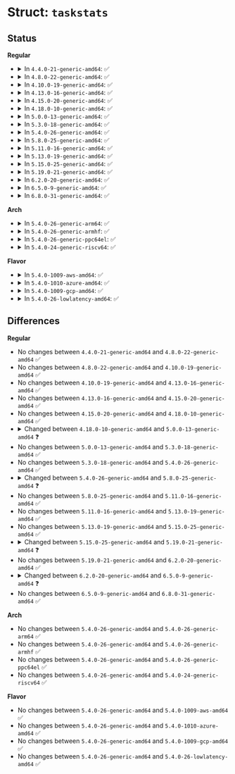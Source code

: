# Struct: <code>taskstats</code>

## Status
<b>Regular</b>
<ul>
<li>
<details>
<summary>In <code>4.4.0-21-generic-amd64</code>: ✅</summary>

```c
struct taskstats {
    __u16 version;
    __u32 ac_exitcode;
    __u8 ac_flag;
    __u8 ac_nice;
    __u64 cpu_count;
    __u64 cpu_delay_total;
    __u64 blkio_count;
    __u64 blkio_delay_total;
    __u64 swapin_count;
    __u64 swapin_delay_total;
    __u64 cpu_run_real_total;
    __u64 cpu_run_virtual_total;
    char[32] ac_comm;
    __u8 ac_sched;
    __u8[3] ac_pad;
    __u32 ac_uid;
    __u32 ac_gid;
    __u32 ac_pid;
    __u32 ac_ppid;
    __u32 ac_btime;
    __u64 ac_etime;
    __u64 ac_utime;
    __u64 ac_stime;
    __u64 ac_minflt;
    __u64 ac_majflt;
    __u64 coremem;
    __u64 virtmem;
    __u64 hiwater_rss;
    __u64 hiwater_vm;
    __u64 read_char;
    __u64 write_char;
    __u64 read_syscalls;
    __u64 write_syscalls;
    __u64 read_bytes;
    __u64 write_bytes;
    __u64 cancelled_write_bytes;
    __u64 nvcsw;
    __u64 nivcsw;
    __u64 ac_utimescaled;
    __u64 ac_stimescaled;
    __u64 cpu_scaled_run_real_total;
    __u64 freepages_count;
    __u64 freepages_delay_total;
}
```
</details>
</li>
<li>
<details>
<summary>In <code>4.8.0-22-generic-amd64</code>: ✅</summary>

```c
struct taskstats {
    __u16 version;
    __u32 ac_exitcode;
    __u8 ac_flag;
    __u8 ac_nice;
    __u64 cpu_count;
    __u64 cpu_delay_total;
    __u64 blkio_count;
    __u64 blkio_delay_total;
    __u64 swapin_count;
    __u64 swapin_delay_total;
    __u64 cpu_run_real_total;
    __u64 cpu_run_virtual_total;
    char[32] ac_comm;
    __u8 ac_sched;
    __u8[3] ac_pad;
    __u32 ac_uid;
    __u32 ac_gid;
    __u32 ac_pid;
    __u32 ac_ppid;
    __u32 ac_btime;
    __u64 ac_etime;
    __u64 ac_utime;
    __u64 ac_stime;
    __u64 ac_minflt;
    __u64 ac_majflt;
    __u64 coremem;
    __u64 virtmem;
    __u64 hiwater_rss;
    __u64 hiwater_vm;
    __u64 read_char;
    __u64 write_char;
    __u64 read_syscalls;
    __u64 write_syscalls;
    __u64 read_bytes;
    __u64 write_bytes;
    __u64 cancelled_write_bytes;
    __u64 nvcsw;
    __u64 nivcsw;
    __u64 ac_utimescaled;
    __u64 ac_stimescaled;
    __u64 cpu_scaled_run_real_total;
    __u64 freepages_count;
    __u64 freepages_delay_total;
}
```
</details>
</li>
<li>
<details>
<summary>In <code>4.10.0-19-generic-amd64</code>: ✅</summary>

```c
struct taskstats {
    __u16 version;
    __u32 ac_exitcode;
    __u8 ac_flag;
    __u8 ac_nice;
    __u64 cpu_count;
    __u64 cpu_delay_total;
    __u64 blkio_count;
    __u64 blkio_delay_total;
    __u64 swapin_count;
    __u64 swapin_delay_total;
    __u64 cpu_run_real_total;
    __u64 cpu_run_virtual_total;
    char[32] ac_comm;
    __u8 ac_sched;
    __u8[3] ac_pad;
    __u32 ac_uid;
    __u32 ac_gid;
    __u32 ac_pid;
    __u32 ac_ppid;
    __u32 ac_btime;
    __u64 ac_etime;
    __u64 ac_utime;
    __u64 ac_stime;
    __u64 ac_minflt;
    __u64 ac_majflt;
    __u64 coremem;
    __u64 virtmem;
    __u64 hiwater_rss;
    __u64 hiwater_vm;
    __u64 read_char;
    __u64 write_char;
    __u64 read_syscalls;
    __u64 write_syscalls;
    __u64 read_bytes;
    __u64 write_bytes;
    __u64 cancelled_write_bytes;
    __u64 nvcsw;
    __u64 nivcsw;
    __u64 ac_utimescaled;
    __u64 ac_stimescaled;
    __u64 cpu_scaled_run_real_total;
    __u64 freepages_count;
    __u64 freepages_delay_total;
}
```
</details>
</li>
<li>
<details>
<summary>In <code>4.13.0-16-generic-amd64</code>: ✅</summary>

```c
struct taskstats {
    __u16 version;
    __u32 ac_exitcode;
    __u8 ac_flag;
    __u8 ac_nice;
    __u64 cpu_count;
    __u64 cpu_delay_total;
    __u64 blkio_count;
    __u64 blkio_delay_total;
    __u64 swapin_count;
    __u64 swapin_delay_total;
    __u64 cpu_run_real_total;
    __u64 cpu_run_virtual_total;
    char[32] ac_comm;
    __u8 ac_sched;
    __u8[3] ac_pad;
    __u32 ac_uid;
    __u32 ac_gid;
    __u32 ac_pid;
    __u32 ac_ppid;
    __u32 ac_btime;
    __u64 ac_etime;
    __u64 ac_utime;
    __u64 ac_stime;
    __u64 ac_minflt;
    __u64 ac_majflt;
    __u64 coremem;
    __u64 virtmem;
    __u64 hiwater_rss;
    __u64 hiwater_vm;
    __u64 read_char;
    __u64 write_char;
    __u64 read_syscalls;
    __u64 write_syscalls;
    __u64 read_bytes;
    __u64 write_bytes;
    __u64 cancelled_write_bytes;
    __u64 nvcsw;
    __u64 nivcsw;
    __u64 ac_utimescaled;
    __u64 ac_stimescaled;
    __u64 cpu_scaled_run_real_total;
    __u64 freepages_count;
    __u64 freepages_delay_total;
}
```
</details>
</li>
<li>
<details>
<summary>In <code>4.15.0-20-generic-amd64</code>: ✅</summary>

```c
struct taskstats {
    __u16 version;
    __u32 ac_exitcode;
    __u8 ac_flag;
    __u8 ac_nice;
    __u64 cpu_count;
    __u64 cpu_delay_total;
    __u64 blkio_count;
    __u64 blkio_delay_total;
    __u64 swapin_count;
    __u64 swapin_delay_total;
    __u64 cpu_run_real_total;
    __u64 cpu_run_virtual_total;
    char[32] ac_comm;
    __u8 ac_sched;
    __u8[3] ac_pad;
    __u32 ac_uid;
    __u32 ac_gid;
    __u32 ac_pid;
    __u32 ac_ppid;
    __u32 ac_btime;
    __u64 ac_etime;
    __u64 ac_utime;
    __u64 ac_stime;
    __u64 ac_minflt;
    __u64 ac_majflt;
    __u64 coremem;
    __u64 virtmem;
    __u64 hiwater_rss;
    __u64 hiwater_vm;
    __u64 read_char;
    __u64 write_char;
    __u64 read_syscalls;
    __u64 write_syscalls;
    __u64 read_bytes;
    __u64 write_bytes;
    __u64 cancelled_write_bytes;
    __u64 nvcsw;
    __u64 nivcsw;
    __u64 ac_utimescaled;
    __u64 ac_stimescaled;
    __u64 cpu_scaled_run_real_total;
    __u64 freepages_count;
    __u64 freepages_delay_total;
}
```
</details>
</li>
<li>
<details>
<summary>In <code>4.18.0-10-generic-amd64</code>: ✅</summary>

```c
struct taskstats {
    __u16 version;
    __u32 ac_exitcode;
    __u8 ac_flag;
    __u8 ac_nice;
    __u64 cpu_count;
    __u64 cpu_delay_total;
    __u64 blkio_count;
    __u64 blkio_delay_total;
    __u64 swapin_count;
    __u64 swapin_delay_total;
    __u64 cpu_run_real_total;
    __u64 cpu_run_virtual_total;
    char[32] ac_comm;
    __u8 ac_sched;
    __u8[3] ac_pad;
    __u32 ac_uid;
    __u32 ac_gid;
    __u32 ac_pid;
    __u32 ac_ppid;
    __u32 ac_btime;
    __u64 ac_etime;
    __u64 ac_utime;
    __u64 ac_stime;
    __u64 ac_minflt;
    __u64 ac_majflt;
    __u64 coremem;
    __u64 virtmem;
    __u64 hiwater_rss;
    __u64 hiwater_vm;
    __u64 read_char;
    __u64 write_char;
    __u64 read_syscalls;
    __u64 write_syscalls;
    __u64 read_bytes;
    __u64 write_bytes;
    __u64 cancelled_write_bytes;
    __u64 nvcsw;
    __u64 nivcsw;
    __u64 ac_utimescaled;
    __u64 ac_stimescaled;
    __u64 cpu_scaled_run_real_total;
    __u64 freepages_count;
    __u64 freepages_delay_total;
}
```
</details>
</li>
<li>
<details>
<summary>In <code>5.0.0-13-generic-amd64</code>: ✅</summary>

```c
struct taskstats {
    __u16 version;
    __u32 ac_exitcode;
    __u8 ac_flag;
    __u8 ac_nice;
    __u64 cpu_count;
    __u64 cpu_delay_total;
    __u64 blkio_count;
    __u64 blkio_delay_total;
    __u64 swapin_count;
    __u64 swapin_delay_total;
    __u64 cpu_run_real_total;
    __u64 cpu_run_virtual_total;
    char[32] ac_comm;
    __u8 ac_sched;
    __u8[3] ac_pad;
    __u32 ac_uid;
    __u32 ac_gid;
    __u32 ac_pid;
    __u32 ac_ppid;
    __u32 ac_btime;
    __u64 ac_etime;
    __u64 ac_utime;
    __u64 ac_stime;
    __u64 ac_minflt;
    __u64 ac_majflt;
    __u64 coremem;
    __u64 virtmem;
    __u64 hiwater_rss;
    __u64 hiwater_vm;
    __u64 read_char;
    __u64 write_char;
    __u64 read_syscalls;
    __u64 write_syscalls;
    __u64 read_bytes;
    __u64 write_bytes;
    __u64 cancelled_write_bytes;
    __u64 nvcsw;
    __u64 nivcsw;
    __u64 ac_utimescaled;
    __u64 ac_stimescaled;
    __u64 cpu_scaled_run_real_total;
    __u64 freepages_count;
    __u64 freepages_delay_total;
    __u64 thrashing_count;
    __u64 thrashing_delay_total;
}
```
</details>
</li>
<li>
<details>
<summary>In <code>5.3.0-18-generic-amd64</code>: ✅</summary>

```c
struct taskstats {
    __u16 version;
    __u32 ac_exitcode;
    __u8 ac_flag;
    __u8 ac_nice;
    __u64 cpu_count;
    __u64 cpu_delay_total;
    __u64 blkio_count;
    __u64 blkio_delay_total;
    __u64 swapin_count;
    __u64 swapin_delay_total;
    __u64 cpu_run_real_total;
    __u64 cpu_run_virtual_total;
    char[32] ac_comm;
    __u8 ac_sched;
    __u8[3] ac_pad;
    __u32 ac_uid;
    __u32 ac_gid;
    __u32 ac_pid;
    __u32 ac_ppid;
    __u32 ac_btime;
    __u64 ac_etime;
    __u64 ac_utime;
    __u64 ac_stime;
    __u64 ac_minflt;
    __u64 ac_majflt;
    __u64 coremem;
    __u64 virtmem;
    __u64 hiwater_rss;
    __u64 hiwater_vm;
    __u64 read_char;
    __u64 write_char;
    __u64 read_syscalls;
    __u64 write_syscalls;
    __u64 read_bytes;
    __u64 write_bytes;
    __u64 cancelled_write_bytes;
    __u64 nvcsw;
    __u64 nivcsw;
    __u64 ac_utimescaled;
    __u64 ac_stimescaled;
    __u64 cpu_scaled_run_real_total;
    __u64 freepages_count;
    __u64 freepages_delay_total;
    __u64 thrashing_count;
    __u64 thrashing_delay_total;
}
```
</details>
</li>
<li>
<details>
<summary>In <code>5.4.0-26-generic-amd64</code>: ✅</summary>

```c
struct taskstats {
    __u16 version;
    __u32 ac_exitcode;
    __u8 ac_flag;
    __u8 ac_nice;
    __u64 cpu_count;
    __u64 cpu_delay_total;
    __u64 blkio_count;
    __u64 blkio_delay_total;
    __u64 swapin_count;
    __u64 swapin_delay_total;
    __u64 cpu_run_real_total;
    __u64 cpu_run_virtual_total;
    char[32] ac_comm;
    __u8 ac_sched;
    __u8[3] ac_pad;
    __u32 ac_uid;
    __u32 ac_gid;
    __u32 ac_pid;
    __u32 ac_ppid;
    __u32 ac_btime;
    __u64 ac_etime;
    __u64 ac_utime;
    __u64 ac_stime;
    __u64 ac_minflt;
    __u64 ac_majflt;
    __u64 coremem;
    __u64 virtmem;
    __u64 hiwater_rss;
    __u64 hiwater_vm;
    __u64 read_char;
    __u64 write_char;
    __u64 read_syscalls;
    __u64 write_syscalls;
    __u64 read_bytes;
    __u64 write_bytes;
    __u64 cancelled_write_bytes;
    __u64 nvcsw;
    __u64 nivcsw;
    __u64 ac_utimescaled;
    __u64 ac_stimescaled;
    __u64 cpu_scaled_run_real_total;
    __u64 freepages_count;
    __u64 freepages_delay_total;
    __u64 thrashing_count;
    __u64 thrashing_delay_total;
}
```
</details>
</li>
<li>
<details>
<summary>In <code>5.8.0-25-generic-amd64</code>: ✅</summary>

```c
struct taskstats {
    __u16 version;
    __u32 ac_exitcode;
    __u8 ac_flag;
    __u8 ac_nice;
    __u64 cpu_count;
    __u64 cpu_delay_total;
    __u64 blkio_count;
    __u64 blkio_delay_total;
    __u64 swapin_count;
    __u64 swapin_delay_total;
    __u64 cpu_run_real_total;
    __u64 cpu_run_virtual_total;
    char[32] ac_comm;
    __u8 ac_sched;
    __u8[3] ac_pad;
    __u32 ac_uid;
    __u32 ac_gid;
    __u32 ac_pid;
    __u32 ac_ppid;
    __u32 ac_btime;
    __u64 ac_etime;
    __u64 ac_utime;
    __u64 ac_stime;
    __u64 ac_minflt;
    __u64 ac_majflt;
    __u64 coremem;
    __u64 virtmem;
    __u64 hiwater_rss;
    __u64 hiwater_vm;
    __u64 read_char;
    __u64 write_char;
    __u64 read_syscalls;
    __u64 write_syscalls;
    __u64 read_bytes;
    __u64 write_bytes;
    __u64 cancelled_write_bytes;
    __u64 nvcsw;
    __u64 nivcsw;
    __u64 ac_utimescaled;
    __u64 ac_stimescaled;
    __u64 cpu_scaled_run_real_total;
    __u64 freepages_count;
    __u64 freepages_delay_total;
    __u64 thrashing_count;
    __u64 thrashing_delay_total;
    __u64 ac_btime64;
}
```
</details>
</li>
<li>
<details>
<summary>In <code>5.11.0-16-generic-amd64</code>: ✅</summary>

```c
struct taskstats {
    __u16 version;
    __u32 ac_exitcode;
    __u8 ac_flag;
    __u8 ac_nice;
    __u64 cpu_count;
    __u64 cpu_delay_total;
    __u64 blkio_count;
    __u64 blkio_delay_total;
    __u64 swapin_count;
    __u64 swapin_delay_total;
    __u64 cpu_run_real_total;
    __u64 cpu_run_virtual_total;
    char[32] ac_comm;
    __u8 ac_sched;
    __u8[3] ac_pad;
    __u32 ac_uid;
    __u32 ac_gid;
    __u32 ac_pid;
    __u32 ac_ppid;
    __u32 ac_btime;
    __u64 ac_etime;
    __u64 ac_utime;
    __u64 ac_stime;
    __u64 ac_minflt;
    __u64 ac_majflt;
    __u64 coremem;
    __u64 virtmem;
    __u64 hiwater_rss;
    __u64 hiwater_vm;
    __u64 read_char;
    __u64 write_char;
    __u64 read_syscalls;
    __u64 write_syscalls;
    __u64 read_bytes;
    __u64 write_bytes;
    __u64 cancelled_write_bytes;
    __u64 nvcsw;
    __u64 nivcsw;
    __u64 ac_utimescaled;
    __u64 ac_stimescaled;
    __u64 cpu_scaled_run_real_total;
    __u64 freepages_count;
    __u64 freepages_delay_total;
    __u64 thrashing_count;
    __u64 thrashing_delay_total;
    __u64 ac_btime64;
}
```
</details>
</li>
<li>
<details>
<summary>In <code>5.13.0-19-generic-amd64</code>: ✅</summary>

```c
struct taskstats {
    __u16 version;
    __u32 ac_exitcode;
    __u8 ac_flag;
    __u8 ac_nice;
    __u64 cpu_count;
    __u64 cpu_delay_total;
    __u64 blkio_count;
    __u64 blkio_delay_total;
    __u64 swapin_count;
    __u64 swapin_delay_total;
    __u64 cpu_run_real_total;
    __u64 cpu_run_virtual_total;
    char[32] ac_comm;
    __u8 ac_sched;
    __u8[3] ac_pad;
    __u32 ac_uid;
    __u32 ac_gid;
    __u32 ac_pid;
    __u32 ac_ppid;
    __u32 ac_btime;
    __u64 ac_etime;
    __u64 ac_utime;
    __u64 ac_stime;
    __u64 ac_minflt;
    __u64 ac_majflt;
    __u64 coremem;
    __u64 virtmem;
    __u64 hiwater_rss;
    __u64 hiwater_vm;
    __u64 read_char;
    __u64 write_char;
    __u64 read_syscalls;
    __u64 write_syscalls;
    __u64 read_bytes;
    __u64 write_bytes;
    __u64 cancelled_write_bytes;
    __u64 nvcsw;
    __u64 nivcsw;
    __u64 ac_utimescaled;
    __u64 ac_stimescaled;
    __u64 cpu_scaled_run_real_total;
    __u64 freepages_count;
    __u64 freepages_delay_total;
    __u64 thrashing_count;
    __u64 thrashing_delay_total;
    __u64 ac_btime64;
}
```
</details>
</li>
<li>
<details>
<summary>In <code>5.15.0-25-generic-amd64</code>: ✅</summary>

```c
struct taskstats {
    __u16 version;
    __u32 ac_exitcode;
    __u8 ac_flag;
    __u8 ac_nice;
    __u64 cpu_count;
    __u64 cpu_delay_total;
    __u64 blkio_count;
    __u64 blkio_delay_total;
    __u64 swapin_count;
    __u64 swapin_delay_total;
    __u64 cpu_run_real_total;
    __u64 cpu_run_virtual_total;
    char[32] ac_comm;
    __u8 ac_sched;
    __u8[3] ac_pad;
    __u32 ac_uid;
    __u32 ac_gid;
    __u32 ac_pid;
    __u32 ac_ppid;
    __u32 ac_btime;
    __u64 ac_etime;
    __u64 ac_utime;
    __u64 ac_stime;
    __u64 ac_minflt;
    __u64 ac_majflt;
    __u64 coremem;
    __u64 virtmem;
    __u64 hiwater_rss;
    __u64 hiwater_vm;
    __u64 read_char;
    __u64 write_char;
    __u64 read_syscalls;
    __u64 write_syscalls;
    __u64 read_bytes;
    __u64 write_bytes;
    __u64 cancelled_write_bytes;
    __u64 nvcsw;
    __u64 nivcsw;
    __u64 ac_utimescaled;
    __u64 ac_stimescaled;
    __u64 cpu_scaled_run_real_total;
    __u64 freepages_count;
    __u64 freepages_delay_total;
    __u64 thrashing_count;
    __u64 thrashing_delay_total;
    __u64 ac_btime64;
}
```
</details>
</li>
<li>
<details>
<summary>In <code>5.19.0-21-generic-amd64</code>: ✅</summary>

```c
struct taskstats {
    __u16 version;
    __u32 ac_exitcode;
    __u8 ac_flag;
    __u8 ac_nice;
    __u64 cpu_count;
    __u64 cpu_delay_total;
    __u64 blkio_count;
    __u64 blkio_delay_total;
    __u64 swapin_count;
    __u64 swapin_delay_total;
    __u64 cpu_run_real_total;
    __u64 cpu_run_virtual_total;
    char[32] ac_comm;
    __u8 ac_sched;
    __u8[3] ac_pad;
    __u32 ac_uid;
    __u32 ac_gid;
    __u32 ac_pid;
    __u32 ac_ppid;
    __u32 ac_btime;
    __u64 ac_etime;
    __u64 ac_utime;
    __u64 ac_stime;
    __u64 ac_minflt;
    __u64 ac_majflt;
    __u64 coremem;
    __u64 virtmem;
    __u64 hiwater_rss;
    __u64 hiwater_vm;
    __u64 read_char;
    __u64 write_char;
    __u64 read_syscalls;
    __u64 write_syscalls;
    __u64 read_bytes;
    __u64 write_bytes;
    __u64 cancelled_write_bytes;
    __u64 nvcsw;
    __u64 nivcsw;
    __u64 ac_utimescaled;
    __u64 ac_stimescaled;
    __u64 cpu_scaled_run_real_total;
    __u64 freepages_count;
    __u64 freepages_delay_total;
    __u64 thrashing_count;
    __u64 thrashing_delay_total;
    __u64 ac_btime64;
    __u64 compact_count;
    __u64 compact_delay_total;
    __u32 ac_tgid;
    __u64 ac_tgetime;
    __u64 ac_exe_dev;
    __u64 ac_exe_inode;
    __u64 wpcopy_count;
    __u64 wpcopy_delay_total;
}
```
</details>
</li>
<li>
<details>
<summary>In <code>6.2.0-20-generic-amd64</code>: ✅</summary>

```c
struct taskstats {
    __u16 version;
    __u32 ac_exitcode;
    __u8 ac_flag;
    __u8 ac_nice;
    __u64 cpu_count;
    __u64 cpu_delay_total;
    __u64 blkio_count;
    __u64 blkio_delay_total;
    __u64 swapin_count;
    __u64 swapin_delay_total;
    __u64 cpu_run_real_total;
    __u64 cpu_run_virtual_total;
    char[32] ac_comm;
    __u8 ac_sched;
    __u8[3] ac_pad;
    __u32 ac_uid;
    __u32 ac_gid;
    __u32 ac_pid;
    __u32 ac_ppid;
    __u32 ac_btime;
    __u64 ac_etime;
    __u64 ac_utime;
    __u64 ac_stime;
    __u64 ac_minflt;
    __u64 ac_majflt;
    __u64 coremem;
    __u64 virtmem;
    __u64 hiwater_rss;
    __u64 hiwater_vm;
    __u64 read_char;
    __u64 write_char;
    __u64 read_syscalls;
    __u64 write_syscalls;
    __u64 read_bytes;
    __u64 write_bytes;
    __u64 cancelled_write_bytes;
    __u64 nvcsw;
    __u64 nivcsw;
    __u64 ac_utimescaled;
    __u64 ac_stimescaled;
    __u64 cpu_scaled_run_real_total;
    __u64 freepages_count;
    __u64 freepages_delay_total;
    __u64 thrashing_count;
    __u64 thrashing_delay_total;
    __u64 ac_btime64;
    __u64 compact_count;
    __u64 compact_delay_total;
    __u32 ac_tgid;
    __u64 ac_tgetime;
    __u64 ac_exe_dev;
    __u64 ac_exe_inode;
    __u64 wpcopy_count;
    __u64 wpcopy_delay_total;
}
```
</details>
</li>
<li>
<details>
<summary>In <code>6.5.0-9-generic-amd64</code>: ✅</summary>

```c
struct taskstats {
    __u16 version;
    __u32 ac_exitcode;
    __u8 ac_flag;
    __u8 ac_nice;
    __u64 cpu_count;
    __u64 cpu_delay_total;
    __u64 blkio_count;
    __u64 blkio_delay_total;
    __u64 swapin_count;
    __u64 swapin_delay_total;
    __u64 cpu_run_real_total;
    __u64 cpu_run_virtual_total;
    char[32] ac_comm;
    __u8 ac_sched;
    __u8[3] ac_pad;
    __u32 ac_uid;
    __u32 ac_gid;
    __u32 ac_pid;
    __u32 ac_ppid;
    __u32 ac_btime;
    __u64 ac_etime;
    __u64 ac_utime;
    __u64 ac_stime;
    __u64 ac_minflt;
    __u64 ac_majflt;
    __u64 coremem;
    __u64 virtmem;
    __u64 hiwater_rss;
    __u64 hiwater_vm;
    __u64 read_char;
    __u64 write_char;
    __u64 read_syscalls;
    __u64 write_syscalls;
    __u64 read_bytes;
    __u64 write_bytes;
    __u64 cancelled_write_bytes;
    __u64 nvcsw;
    __u64 nivcsw;
    __u64 ac_utimescaled;
    __u64 ac_stimescaled;
    __u64 cpu_scaled_run_real_total;
    __u64 freepages_count;
    __u64 freepages_delay_total;
    __u64 thrashing_count;
    __u64 thrashing_delay_total;
    __u64 ac_btime64;
    __u64 compact_count;
    __u64 compact_delay_total;
    __u32 ac_tgid;
    __u64 ac_tgetime;
    __u64 ac_exe_dev;
    __u64 ac_exe_inode;
    __u64 wpcopy_count;
    __u64 wpcopy_delay_total;
    __u64 irq_count;
    __u64 irq_delay_total;
}
```
</details>
</li>
<li>
<details>
<summary>In <code>6.8.0-31-generic-amd64</code>: ✅</summary>

```c
struct taskstats {
    __u16 version;
    __u32 ac_exitcode;
    __u8 ac_flag;
    __u8 ac_nice;
    __u64 cpu_count;
    __u64 cpu_delay_total;
    __u64 blkio_count;
    __u64 blkio_delay_total;
    __u64 swapin_count;
    __u64 swapin_delay_total;
    __u64 cpu_run_real_total;
    __u64 cpu_run_virtual_total;
    char[32] ac_comm;
    __u8 ac_sched;
    __u8[3] ac_pad;
    __u32 ac_uid;
    __u32 ac_gid;
    __u32 ac_pid;
    __u32 ac_ppid;
    __u32 ac_btime;
    __u64 ac_etime;
    __u64 ac_utime;
    __u64 ac_stime;
    __u64 ac_minflt;
    __u64 ac_majflt;
    __u64 coremem;
    __u64 virtmem;
    __u64 hiwater_rss;
    __u64 hiwater_vm;
    __u64 read_char;
    __u64 write_char;
    __u64 read_syscalls;
    __u64 write_syscalls;
    __u64 read_bytes;
    __u64 write_bytes;
    __u64 cancelled_write_bytes;
    __u64 nvcsw;
    __u64 nivcsw;
    __u64 ac_utimescaled;
    __u64 ac_stimescaled;
    __u64 cpu_scaled_run_real_total;
    __u64 freepages_count;
    __u64 freepages_delay_total;
    __u64 thrashing_count;
    __u64 thrashing_delay_total;
    __u64 ac_btime64;
    __u64 compact_count;
    __u64 compact_delay_total;
    __u32 ac_tgid;
    __u64 ac_tgetime;
    __u64 ac_exe_dev;
    __u64 ac_exe_inode;
    __u64 wpcopy_count;
    __u64 wpcopy_delay_total;
    __u64 irq_count;
    __u64 irq_delay_total;
}
```
</details>
</li>
</ul>
<b>Arch</b>
<ul>
<li>
<details>
<summary>In <code>5.4.0-26-generic-arm64</code>: ✅</summary>

```c
struct taskstats {
    __u16 version;
    __u32 ac_exitcode;
    __u8 ac_flag;
    __u8 ac_nice;
    __u64 cpu_count;
    __u64 cpu_delay_total;
    __u64 blkio_count;
    __u64 blkio_delay_total;
    __u64 swapin_count;
    __u64 swapin_delay_total;
    __u64 cpu_run_real_total;
    __u64 cpu_run_virtual_total;
    char[32] ac_comm;
    __u8 ac_sched;
    __u8[3] ac_pad;
    __u32 ac_uid;
    __u32 ac_gid;
    __u32 ac_pid;
    __u32 ac_ppid;
    __u32 ac_btime;
    __u64 ac_etime;
    __u64 ac_utime;
    __u64 ac_stime;
    __u64 ac_minflt;
    __u64 ac_majflt;
    __u64 coremem;
    __u64 virtmem;
    __u64 hiwater_rss;
    __u64 hiwater_vm;
    __u64 read_char;
    __u64 write_char;
    __u64 read_syscalls;
    __u64 write_syscalls;
    __u64 read_bytes;
    __u64 write_bytes;
    __u64 cancelled_write_bytes;
    __u64 nvcsw;
    __u64 nivcsw;
    __u64 ac_utimescaled;
    __u64 ac_stimescaled;
    __u64 cpu_scaled_run_real_total;
    __u64 freepages_count;
    __u64 freepages_delay_total;
    __u64 thrashing_count;
    __u64 thrashing_delay_total;
}
```
</details>
</li>
<li>
<details>
<summary>In <code>5.4.0-26-generic-armhf</code>: ✅</summary>

```c
struct taskstats {
    __u16 version;
    __u32 ac_exitcode;
    __u8 ac_flag;
    __u8 ac_nice;
    __u64 cpu_count;
    __u64 cpu_delay_total;
    __u64 blkio_count;
    __u64 blkio_delay_total;
    __u64 swapin_count;
    __u64 swapin_delay_total;
    __u64 cpu_run_real_total;
    __u64 cpu_run_virtual_total;
    char[32] ac_comm;
    __u8 ac_sched;
    __u8[3] ac_pad;
    __u32 ac_uid;
    __u32 ac_gid;
    __u32 ac_pid;
    __u32 ac_ppid;
    __u32 ac_btime;
    __u64 ac_etime;
    __u64 ac_utime;
    __u64 ac_stime;
    __u64 ac_minflt;
    __u64 ac_majflt;
    __u64 coremem;
    __u64 virtmem;
    __u64 hiwater_rss;
    __u64 hiwater_vm;
    __u64 read_char;
    __u64 write_char;
    __u64 read_syscalls;
    __u64 write_syscalls;
    __u64 read_bytes;
    __u64 write_bytes;
    __u64 cancelled_write_bytes;
    __u64 nvcsw;
    __u64 nivcsw;
    __u64 ac_utimescaled;
    __u64 ac_stimescaled;
    __u64 cpu_scaled_run_real_total;
    __u64 freepages_count;
    __u64 freepages_delay_total;
    __u64 thrashing_count;
    __u64 thrashing_delay_total;
}
```
</details>
</li>
<li>
<details>
<summary>In <code>5.4.0-26-generic-ppc64el</code>: ✅</summary>

```c
struct taskstats {
    __u16 version;
    __u32 ac_exitcode;
    __u8 ac_flag;
    __u8 ac_nice;
    __u64 cpu_count;
    __u64 cpu_delay_total;
    __u64 blkio_count;
    __u64 blkio_delay_total;
    __u64 swapin_count;
    __u64 swapin_delay_total;
    __u64 cpu_run_real_total;
    __u64 cpu_run_virtual_total;
    char[32] ac_comm;
    __u8 ac_sched;
    __u8[3] ac_pad;
    __u32 ac_uid;
    __u32 ac_gid;
    __u32 ac_pid;
    __u32 ac_ppid;
    __u32 ac_btime;
    __u64 ac_etime;
    __u64 ac_utime;
    __u64 ac_stime;
    __u64 ac_minflt;
    __u64 ac_majflt;
    __u64 coremem;
    __u64 virtmem;
    __u64 hiwater_rss;
    __u64 hiwater_vm;
    __u64 read_char;
    __u64 write_char;
    __u64 read_syscalls;
    __u64 write_syscalls;
    __u64 read_bytes;
    __u64 write_bytes;
    __u64 cancelled_write_bytes;
    __u64 nvcsw;
    __u64 nivcsw;
    __u64 ac_utimescaled;
    __u64 ac_stimescaled;
    __u64 cpu_scaled_run_real_total;
    __u64 freepages_count;
    __u64 freepages_delay_total;
    __u64 thrashing_count;
    __u64 thrashing_delay_total;
}
```
</details>
</li>
<li>
<details>
<summary>In <code>5.4.0-24-generic-riscv64</code>: ✅</summary>

```c
struct taskstats {
    __u16 version;
    __u32 ac_exitcode;
    __u8 ac_flag;
    __u8 ac_nice;
    __u64 cpu_count;
    __u64 cpu_delay_total;
    __u64 blkio_count;
    __u64 blkio_delay_total;
    __u64 swapin_count;
    __u64 swapin_delay_total;
    __u64 cpu_run_real_total;
    __u64 cpu_run_virtual_total;
    char[32] ac_comm;
    __u8 ac_sched;
    __u8[3] ac_pad;
    __u32 ac_uid;
    __u32 ac_gid;
    __u32 ac_pid;
    __u32 ac_ppid;
    __u32 ac_btime;
    __u64 ac_etime;
    __u64 ac_utime;
    __u64 ac_stime;
    __u64 ac_minflt;
    __u64 ac_majflt;
    __u64 coremem;
    __u64 virtmem;
    __u64 hiwater_rss;
    __u64 hiwater_vm;
    __u64 read_char;
    __u64 write_char;
    __u64 read_syscalls;
    __u64 write_syscalls;
    __u64 read_bytes;
    __u64 write_bytes;
    __u64 cancelled_write_bytes;
    __u64 nvcsw;
    __u64 nivcsw;
    __u64 ac_utimescaled;
    __u64 ac_stimescaled;
    __u64 cpu_scaled_run_real_total;
    __u64 freepages_count;
    __u64 freepages_delay_total;
    __u64 thrashing_count;
    __u64 thrashing_delay_total;
}
```
</details>
</li>
</ul>
<b>Flavor</b>
<ul>
<li>
<details>
<summary>In <code>5.4.0-1009-aws-amd64</code>: ✅</summary>

```c
struct taskstats {
    __u16 version;
    __u32 ac_exitcode;
    __u8 ac_flag;
    __u8 ac_nice;
    __u64 cpu_count;
    __u64 cpu_delay_total;
    __u64 blkio_count;
    __u64 blkio_delay_total;
    __u64 swapin_count;
    __u64 swapin_delay_total;
    __u64 cpu_run_real_total;
    __u64 cpu_run_virtual_total;
    char[32] ac_comm;
    __u8 ac_sched;
    __u8[3] ac_pad;
    __u32 ac_uid;
    __u32 ac_gid;
    __u32 ac_pid;
    __u32 ac_ppid;
    __u32 ac_btime;
    __u64 ac_etime;
    __u64 ac_utime;
    __u64 ac_stime;
    __u64 ac_minflt;
    __u64 ac_majflt;
    __u64 coremem;
    __u64 virtmem;
    __u64 hiwater_rss;
    __u64 hiwater_vm;
    __u64 read_char;
    __u64 write_char;
    __u64 read_syscalls;
    __u64 write_syscalls;
    __u64 read_bytes;
    __u64 write_bytes;
    __u64 cancelled_write_bytes;
    __u64 nvcsw;
    __u64 nivcsw;
    __u64 ac_utimescaled;
    __u64 ac_stimescaled;
    __u64 cpu_scaled_run_real_total;
    __u64 freepages_count;
    __u64 freepages_delay_total;
    __u64 thrashing_count;
    __u64 thrashing_delay_total;
}
```
</details>
</li>
<li>
<details>
<summary>In <code>5.4.0-1010-azure-amd64</code>: ✅</summary>

```c
struct taskstats {
    __u16 version;
    __u32 ac_exitcode;
    __u8 ac_flag;
    __u8 ac_nice;
    __u64 cpu_count;
    __u64 cpu_delay_total;
    __u64 blkio_count;
    __u64 blkio_delay_total;
    __u64 swapin_count;
    __u64 swapin_delay_total;
    __u64 cpu_run_real_total;
    __u64 cpu_run_virtual_total;
    char[32] ac_comm;
    __u8 ac_sched;
    __u8[3] ac_pad;
    __u32 ac_uid;
    __u32 ac_gid;
    __u32 ac_pid;
    __u32 ac_ppid;
    __u32 ac_btime;
    __u64 ac_etime;
    __u64 ac_utime;
    __u64 ac_stime;
    __u64 ac_minflt;
    __u64 ac_majflt;
    __u64 coremem;
    __u64 virtmem;
    __u64 hiwater_rss;
    __u64 hiwater_vm;
    __u64 read_char;
    __u64 write_char;
    __u64 read_syscalls;
    __u64 write_syscalls;
    __u64 read_bytes;
    __u64 write_bytes;
    __u64 cancelled_write_bytes;
    __u64 nvcsw;
    __u64 nivcsw;
    __u64 ac_utimescaled;
    __u64 ac_stimescaled;
    __u64 cpu_scaled_run_real_total;
    __u64 freepages_count;
    __u64 freepages_delay_total;
    __u64 thrashing_count;
    __u64 thrashing_delay_total;
}
```
</details>
</li>
<li>
<details>
<summary>In <code>5.4.0-1009-gcp-amd64</code>: ✅</summary>

```c
struct taskstats {
    __u16 version;
    __u32 ac_exitcode;
    __u8 ac_flag;
    __u8 ac_nice;
    __u64 cpu_count;
    __u64 cpu_delay_total;
    __u64 blkio_count;
    __u64 blkio_delay_total;
    __u64 swapin_count;
    __u64 swapin_delay_total;
    __u64 cpu_run_real_total;
    __u64 cpu_run_virtual_total;
    char[32] ac_comm;
    __u8 ac_sched;
    __u8[3] ac_pad;
    __u32 ac_uid;
    __u32 ac_gid;
    __u32 ac_pid;
    __u32 ac_ppid;
    __u32 ac_btime;
    __u64 ac_etime;
    __u64 ac_utime;
    __u64 ac_stime;
    __u64 ac_minflt;
    __u64 ac_majflt;
    __u64 coremem;
    __u64 virtmem;
    __u64 hiwater_rss;
    __u64 hiwater_vm;
    __u64 read_char;
    __u64 write_char;
    __u64 read_syscalls;
    __u64 write_syscalls;
    __u64 read_bytes;
    __u64 write_bytes;
    __u64 cancelled_write_bytes;
    __u64 nvcsw;
    __u64 nivcsw;
    __u64 ac_utimescaled;
    __u64 ac_stimescaled;
    __u64 cpu_scaled_run_real_total;
    __u64 freepages_count;
    __u64 freepages_delay_total;
    __u64 thrashing_count;
    __u64 thrashing_delay_total;
}
```
</details>
</li>
<li>
<details>
<summary>In <code>5.4.0-26-lowlatency-amd64</code>: ✅</summary>

```c
struct taskstats {
    __u16 version;
    __u32 ac_exitcode;
    __u8 ac_flag;
    __u8 ac_nice;
    __u64 cpu_count;
    __u64 cpu_delay_total;
    __u64 blkio_count;
    __u64 blkio_delay_total;
    __u64 swapin_count;
    __u64 swapin_delay_total;
    __u64 cpu_run_real_total;
    __u64 cpu_run_virtual_total;
    char[32] ac_comm;
    __u8 ac_sched;
    __u8[3] ac_pad;
    __u32 ac_uid;
    __u32 ac_gid;
    __u32 ac_pid;
    __u32 ac_ppid;
    __u32 ac_btime;
    __u64 ac_etime;
    __u64 ac_utime;
    __u64 ac_stime;
    __u64 ac_minflt;
    __u64 ac_majflt;
    __u64 coremem;
    __u64 virtmem;
    __u64 hiwater_rss;
    __u64 hiwater_vm;
    __u64 read_char;
    __u64 write_char;
    __u64 read_syscalls;
    __u64 write_syscalls;
    __u64 read_bytes;
    __u64 write_bytes;
    __u64 cancelled_write_bytes;
    __u64 nvcsw;
    __u64 nivcsw;
    __u64 ac_utimescaled;
    __u64 ac_stimescaled;
    __u64 cpu_scaled_run_real_total;
    __u64 freepages_count;
    __u64 freepages_delay_total;
    __u64 thrashing_count;
    __u64 thrashing_delay_total;
}
```
</details>
</li>
</ul>

## Differences
<b>Regular</b>
<ul>
<li>
No changes between <code>4.4.0-21-generic-amd64</code> and <code>4.8.0-22-generic-amd64</code> ✅
</li>
<li>
No changes between <code>4.8.0-22-generic-amd64</code> and <code>4.10.0-19-generic-amd64</code> ✅
</li>
<li>
No changes between <code>4.10.0-19-generic-amd64</code> and <code>4.13.0-16-generic-amd64</code> ✅
</li>
<li>
No changes between <code>4.13.0-16-generic-amd64</code> and <code>4.15.0-20-generic-amd64</code> ✅
</li>
<li>
No changes between <code>4.15.0-20-generic-amd64</code> and <code>4.18.0-10-generic-amd64</code> ✅
</li>
<li>
<details>
<summary>Changed between <code>4.18.0-10-generic-amd64</code> and <code>5.0.0-13-generic-amd64</code> ❓</summary>
<ul>
<li>
<b>Field added. </b>
<code>__u64 thrashing_count</code>
</li>
<li>
<b>Field added. </b>
<code>__u64 thrashing_delay_total</code>
</li>
</ul>
</details>
</li>
<li>
No changes between <code>5.0.0-13-generic-amd64</code> and <code>5.3.0-18-generic-amd64</code> ✅
</li>
<li>
No changes between <code>5.3.0-18-generic-amd64</code> and <code>5.4.0-26-generic-amd64</code> ✅
</li>
<li>
<details>
<summary>Changed between <code>5.4.0-26-generic-amd64</code> and <code>5.8.0-25-generic-amd64</code> ❓</summary>
<ul>
<li>
<b>Field added. </b>
<code>__u64 ac_btime64</code>
</li>
</ul>
</details>
</li>
<li>
No changes between <code>5.8.0-25-generic-amd64</code> and <code>5.11.0-16-generic-amd64</code> ✅
</li>
<li>
No changes between <code>5.11.0-16-generic-amd64</code> and <code>5.13.0-19-generic-amd64</code> ✅
</li>
<li>
No changes between <code>5.13.0-19-generic-amd64</code> and <code>5.15.0-25-generic-amd64</code> ✅
</li>
<li>
<details>
<summary>Changed between <code>5.15.0-25-generic-amd64</code> and <code>5.19.0-21-generic-amd64</code> ❓</summary>
<ul>
<li>
<b>Field added. </b>
<code>__u64 compact_count</code>
</li>
<li>
<b>Field added. </b>
<code>__u64 compact_delay_total</code>
</li>
<li>
<b>Field added. </b>
<code>__u32 ac_tgid</code>
</li>
<li>
<b>Field added. </b>
<code>__u64 ac_tgetime</code>
</li>
<li>
<b>Field added. </b>
<code>__u64 ac_exe_dev</code>
</li>
<li>
<b>Field added. </b>
<code>__u64 ac_exe_inode</code>
</li>
<li>
<b>Field added. </b>
<code>__u64 wpcopy_count</code>
</li>
<li>
<b>Field added. </b>
<code>__u64 wpcopy_delay_total</code>
</li>
</ul>
</details>
</li>
<li>
No changes between <code>5.19.0-21-generic-amd64</code> and <code>6.2.0-20-generic-amd64</code> ✅
</li>
<li>
<details>
<summary>Changed between <code>6.2.0-20-generic-amd64</code> and <code>6.5.0-9-generic-amd64</code> ❓</summary>
<ul>
<li>
<b>Field added. </b>
<code>__u64 irq_count</code>
</li>
<li>
<b>Field added. </b>
<code>__u64 irq_delay_total</code>
</li>
</ul>
</details>
</li>
<li>
No changes between <code>6.5.0-9-generic-amd64</code> and <code>6.8.0-31-generic-amd64</code> ✅
</li>
</ul>
<b>Arch</b>
<ul>
<li>
No changes between <code>5.4.0-26-generic-amd64</code> and <code>5.4.0-26-generic-arm64</code> ✅
</li>
<li>
No changes between <code>5.4.0-26-generic-amd64</code> and <code>5.4.0-26-generic-armhf</code> ✅
</li>
<li>
No changes between <code>5.4.0-26-generic-amd64</code> and <code>5.4.0-26-generic-ppc64el</code> ✅
</li>
<li>
No changes between <code>5.4.0-26-generic-amd64</code> and <code>5.4.0-24-generic-riscv64</code> ✅
</li>
</ul>
<b>Flavor</b>
<ul>
<li>
No changes between <code>5.4.0-26-generic-amd64</code> and <code>5.4.0-1009-aws-amd64</code> ✅
</li>
<li>
No changes between <code>5.4.0-26-generic-amd64</code> and <code>5.4.0-1010-azure-amd64</code> ✅
</li>
<li>
No changes between <code>5.4.0-26-generic-amd64</code> and <code>5.4.0-1009-gcp-amd64</code> ✅
</li>
<li>
No changes between <code>5.4.0-26-generic-amd64</code> and <code>5.4.0-26-lowlatency-amd64</code> ✅
</li>
</ul>
